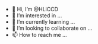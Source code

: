 - 👋 Hi, I’m @HLiCCD
- 👀 I’m interested in ...
- 🌱 I’m currently learning ...
- 💞️ I’m looking to collaborate on ...
- 📫 How to reach me ...

<!---
HLiCCD/HLiCCD is a ✨ special ✨ repository because its `README.md` (this file) appears on your GitHub profile.
You can click the Preview link to take a look at your changes.
--->
